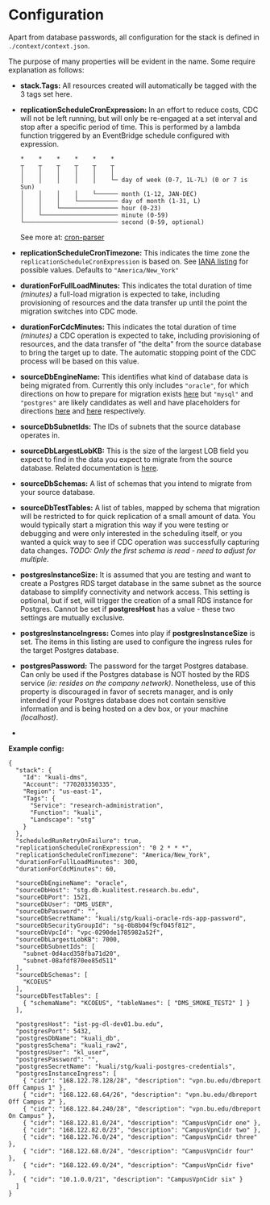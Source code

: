 # Configuration

Apart from database passwords, all configuration for the stack is defined in `./context/context.json`.

The purpose of many properties will be evident in the name. Some require explanation as follows:

- **stack.Tags:** All resources created will automatically be tagged with the 3 tags set here.

- **replicationScheduleCronExpression:** In an effort to reduce costs, CDC will not be left running, but will only be re-engaged at a set interval and stop after a specific period of time. This is performed by a lambda function triggered by an EventBridge schedule configured with expression.

  ```
  *    *    *    *    *    *
  ┬    ┬    ┬    ┬    ┬    ┬
  │    │    │    │    │    │
  │    │    │    │    │    └─ day of week (0-7, 1L-7L) (0 or 7 is Sun)
  │    │    │    │    └────── month (1-12, JAN-DEC)
  │    │    │    └─────────── day of month (1-31, L)
  │    │    └──────────────── hour (0-23)
  │    └───────────────────── minute (0-59)
  └────────────────────────── second (0-59, optional)
  ```

  See more at: [cron-parser](https://www.npmjs.com/package/cron-parser)

- **replicationScheduleCronTimezone:** This indicates the time zone the `replicationScheduleCronExpression` is based on. See [IANA listing](https://data.iana.org/time-zones/tzdb-2021a/zone1970.tab) for possible values. Defaults to `"America/New_York"`

- **durationForFullLoadMinutes:** This indicates the total duration of time *(minutes)* a full-load migration is expected to take, including provisioning of resources and the data transfer up until the point the migration switches into CDC mode.

- **durationForCdcMinutes:** This indicates the total duration of time *(minutes)* a CDC operation is expected to take, including provisioning of resources, and the data transfer of "the delta" from the source database to bring the target up to date. The automatic stopping point of the CDC process will be based on this value. 

- **sourceDbEngineName:** This identifies what kind of database data is being migrated from. Currently this only includes `"oracle"`, for which directions on how to prepare for migration exists [here](./docs/oracle.md) but `"mysql"` and `"postgres"` are likely candidates as well and have placeholders for directions [here](./docs/mysql.md) and [here](./docs/postgres.md) respectively.

- **sourceDbSubnetIds:** The IDs of subnets that the source database operates in.

- **sourceDbLargestLobKB:** This is the size of the largest LOB field you expect to find in the data you expect to migrate from the source database.
  Related documentation is [here](https://docs.aws.amazon.com/dms/latest/userguide/CHAP_Tasks.LOBSupport.html).

- **sourceDbSchemas:** A list of schemas that you intend to migrate from your source database.

- **sourceDbTestTables:** A list of tables, mapped by schema that migration will be restricted to for quick replication of a small amount of data. You would typically start a migration this way if you were testing or debugging and were only interested in the scheduling itself, or you wanted a quick way to see if CDC operation was successfully capturing data changes. *TODO: Only the first schema is read - need to adjust for multiple*.

- **postgresInstanceSize:** It is assumed that you are testing and want to create a Postgres RDS target database in the same subnet as the source database to simplify connectivity and network access. This setting is optional, but if set, will trigger the creation of a small RDS instance for Postgres. Cannot be set if **postgresHost** has a value - these two settings are mutually exclusive.

- **postgresInstanceIngress:** Comes into play if **postgresInstanceSize** is set. The items in this listing are used to configure the ingress rules for the target Postgres database.

- **postgresPassword:** The password for the target Postgres database. Can only be used if the Postgres database is NOT hosted by the RDS service *(ie: resides on the company network)*. Nonetheless, use of this property is discouraged in favor of secrets manager, and is only intended if your Postgres database does not contain sensitive information and is being hosted on  a dev box, or your machine *(localhost)*.

- 

**Example config:**

```
{
  "stack": {
    "Id": "kuali-dms",
    "Account": "770203350335",
    "Region": "us-east-1",
    "Tags": {
      "Service": "research-administration",
      "Function": "kuali",
      "Landscape": "stg"
    }
  },
  "scheduledRunRetryOnFailure": true,
  "replicationScheduleCronExpression": "0 2 * * *",
  "replicationScheduleCronTimezone": "America/New_York",
  "durationForFullLoadMinutes": 300,
  "durationForCdcMinutes": 60,

  "sourceDbEngineName": "oracle",
  "sourceDbHost": "stg.db.kualitest.research.bu.edu",
  "sourceDbPort": 1521,
  "sourceDbUser": "DMS_USER",
  "sourceDbPassword": "",
  "sourceDbSecretName": "kuali/stg/kuali-oracle-rds-app-password",
  "sourceDbSecurityGroupId": "sg-0b8b04f9cf045f812",
  "sourceDbVpcId": "vpc-0290de1785982a52f",
  "sourceDbLargestLobKB": 7000,
  "sourceDbSubnetIds": [
    "subnet-0d4acd358fba71d20",
    "subnet-08afdf870ee85d511"
  ],
  "sourceDbSchemas": [
    "KCOEUS"
  ],
  "sourceDbTestTables": [
    { "schemaName": "KCOEUS", "tableNames": [ "DMS_SMOKE_TEST2" ] }
  ],

  "postgresHost": "ist-pg-dl-dev01.bu.edu",
  "postgresPort": 5432,
  "postgresDbName": "kuali_db",
  "postgresSchema": "kuali_raw2",
  "postgresUser": "kl_user",
  "postgresPassword": "",
  "postgresSecretName": "kuali/stg/kuali-postgres-credentials",
  "postgresInstanceIngress": [
    { "cidr": "168.122.78.128/28", "description": "vpn.bu.edu/dbreport Off Campus 1" },
    { "cidr": "168.122.68.64/26", "description": "vpn.bu.edu/dbreport Off Campus 2" },
    { "cidr": "168.122.84.240/28", "description": "vpn.bu.edu/dbreport On Campus" },
    { "cidr": "168.122.81.0/24", "description": "CampusVpnCidr one" },
    { "cidr": "168.122.82.0/23", "description": "CampusVpnCidr two" },
    { "cidr": "168.122.76.0/24", "description": "CampusVpnCidr three" },
    { "cidr": "168.122.68.0/24", "description": "CampusVpnCidr four" },
    { "cidr": "168.122.69.0/24", "description": "CampusVpnCidr five" },
    { "cidr": "10.1.0.0/21", "description": "CampusVpnCidr six" }
  ]
}
```

